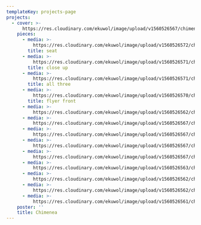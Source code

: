 ```yaml
---
templateKey: projects-page
projects:
  - cover: >-
      https://res.cloudinary.com/ekuwol/image/upload/v1560526567/chimenea/crop2_dhzk1i.jpg
    pieces:
      - media: >-
          https://res.cloudinary.com/ekuwol/image/upload/v1560526572/chimenea/seat1_joiym5.jpg
        title: seat
      - media: >-
          https://res.cloudinary.com/ekuwol/image/upload/v1560526571/chimenea/P1030043_kibfti.jpg
        title: close up
      - media: >-
          https://res.cloudinary.com/ekuwol/image/upload/v1560526571/chimenea/P1030038_ruysiu.jpg
        title: all three
      - media: >-
          https://res.cloudinary.com/ekuwol/image/upload/v1560526570/chimenea/vistaprint_flyer_front_yov6ti.jpg
        title: flyer front
      - media: >-
          https://res.cloudinary.com/ekuwol/image/upload/v1560526562/chimenea/eating_3_sddgcd.jpg
      - media: >-
          https://res.cloudinary.com/ekuwol/image/upload/v1560526567/chimenea/FSwave3_cnqmzo.jpg
      - media: >-
          https://res.cloudinary.com/ekuwol/image/upload/v1560526567/chimenea/FSwave1_ga9adt.jpg
      - media: >-
          https://res.cloudinary.com/ekuwol/image/upload/v1560526567/chimenea/P1030012crop_wrvohp.jpg
      - media: >-
          https://res.cloudinary.com/ekuwol/image/upload/v1560526567/chimenea/FSwave2_rp2ozj.jpg
      - media: >-
          https://res.cloudinary.com/ekuwol/image/upload/v1560526563/chimenea/3304_detail_1_fgmkah.jpg
      - media: >-
          https://res.cloudinary.com/ekuwol/image/upload/v1560526562/chimenea/3444_pizza_1_owfu0r.jpg
      - media: >-
          https://res.cloudinary.com/ekuwol/image/upload/v1560526562/chimenea/detail_2_g210rs.jpg
      - media: >-
          https://res.cloudinary.com/ekuwol/image/upload/v1560526561/chimenea/day_4_i8w5yf.jpg
    poster: ''
    title: Chimenea
---
```


